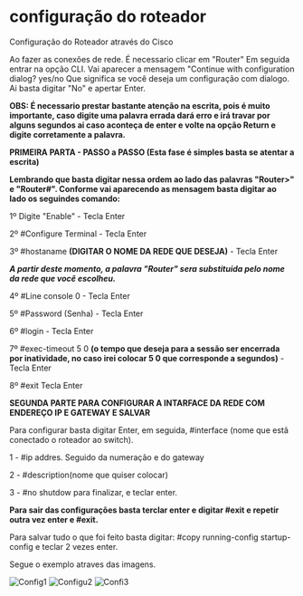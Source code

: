 # configuração do roteador
Configuração do Roteador através do Cisco

Ao fazer as conexões de rede. É necessario clicar em "Router"
Em seguida entrar na opção CLI. Vai aparecer a mensagem "Continue with configuration dialog? yes/no
Que significa se você deseja um configuração com dialogo. Ai basta digitar "No" e apertar Enter.

<b>OBS: É necessario prestar bastante atenção na escrita, pois é muito importante, caso digite uma palavra errada dará erro e irá travar por alguns segundos ai caso aconteça de enter e volte na opção Return e digite corretamente a palavra.</b>

<b>PRIMEIRA PARTA - PASSO a PASSO (Esta fase é simples basta se atentar a escrita)</b>

<b>Lembrando que basta digitar nessa ordem ao lado das palavras "Router>" e "Router#". Conforme vai aparecendo as mensagem basta digitar ao lado os seguindes comando:</b>

1º Digite "Enable" - Tecla Enter

2º #Configure Terminal - Tecla Enter

3º #hostaname <b>(DIGITAR O NOME DA REDE QUE DESEJA)</b> - Tecla Enter

<b><i>A partir deste momento, a palavra "Router" sera substituida pelo nome da rede que você escolheu.</b></i>

4º #Line console 0 - Tecla Enter

5º #Password (Senha) - Tecla Enter

6º #login - Tecla Enter

7º #exec-timeout 5 0 <b>(o tempo que deseja para a sessão ser encerrada por inatividade,  no caso irei colocar 5 0 que corresponde a segundos)</b> - Tecla Enter

8º #exit Tecla Enter

<b>SEGUNDA PARTE PARA CONFIGURAR A INTARFACE DA REDE COM ENDEREÇO IP E GATEWAY E SALVAR</b>

Para configurar basta digitar Enter, em seguida, #interface  (nome que estã conectado o roteador ao switch).

1 - #ip addres. Seguido da numeração e do gateway

2 - #description(nome que quiser colocar)

3 - #no shutdow para finalizar, e  teclar enter.

<b> Para sair das configurações basta terclar enter e digitar #exit e repetir outra vez enter e #exit.</b>

Para salvar tudo o que foi feito basta digitar: #copy  running-config  startup-config e teclar 2 vezes enter.

Segue o exemplo atraves das imagens.


![Config1](https://user-images.githubusercontent.com/102399570/200941330-b0bd76c8-7dea-4199-b3a0-87480b16785d.png)
![Configu2](https://user-images.githubusercontent.com/102399570/200941739-07a9908f-27d2-4dd7-b7a3-20416e830632.png)
![Confi3](https://user-images.githubusercontent.com/102399570/200941852-a677b9b1-df67-4a60-924b-e6398e9ed618.png)



